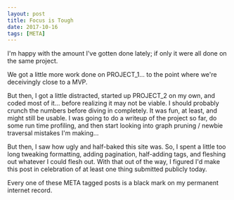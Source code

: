 ```yaml
---
layout: post
title: Focus is Tough
date: 2017-10-16
tags: [META]
---
```


I'm happy with the amount I've gotten done lately; if only it were all done on the same project.

We got a little more work done on PROJECT_1... to the point where we're deceivingly close to a MVP.

But then, I got a little distracted, started up PROJECT_2 on my own, and coded most of it...
before realizing it may not be viable. I should probably crunch the numbers before diving in
completely. It was fun, at least, and might still be usable. I was going to do a writeup of the
project so far, do some run time profiling, and then start looking into graph pruning / newbie 
traversal mistakes I'm making...
 
But then, I saw how ugly and half-baked this site was. So, I spent a little too long tweaking formatting,
adding pagination, half-adding tags, and fleshing out whatever I could flesh out. With that out of the way,
I figured I'd make this post in celebration of at least one thing submitted publicly today.

Every one of these META tagged posts is a black mark on my permanent internet record.